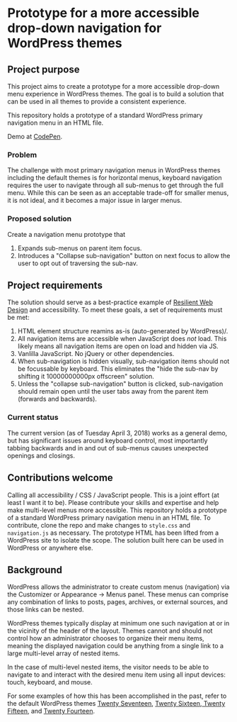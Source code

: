 # Prototype for a more accessible drop-down navigation for WordPress themes

## Project purpose
This project aims to create a prototype for a more accessible drop-down menu experience in WordPress themes. The goal is to build a solution that can be used in all themes to provide a consistent experience.

This repository holds a prototype of a standard WordPress primary navigation menu in an HTML file. 

Demo at [CodePen](https://codepen.io/mor10/pen/mxjRjj).

### Problem
The challenge with most primary navigation menus in WordPress themes including the default themes is for horizontal menus, keyboard navigation requires the user to navigate through all sub-menus to get through the full menu. While this can be seen as an acceptable trade-off for smaller menus, it is not ideal, and it becomes a major issue in larger menus.

### Proposed solution
Create a navigation menu prototype that 
1. Expands sub-menus on parent item focus.
2. Introduces a "Collapse sub-navigation" button on next focus to allow the user to opt out of traversing the sub-nav.

## Project requirements
The solution should serve as a best-practice example of [Resilient Web Design](https://resilientwebdesign.com/) and accessibility. To meet these goals, a set of requirements must be met:

1. HTML element structure reamins as-is (auto-generated by WordPress)/.
2. All navigation items are accessible when JavaScript does _not_ load. This likely means all navigation items are open on load and hidden via JS.
3. Vanlilla JavaScript. No jQuery or other dependencies.
4. When sub-navigation is hidden visually, sub-navigation items should not be focussable by keyboard. This eliminates the "hide the sub-nav by shifting it 10000000000px offscreen" solution.
5. Unless the "collapse sub-navigation" button is clicked, sub-navigation should remain open until the user tabs away from the parent item (forwards and backwards).

### Current status
The current version (as of Tuesday April 3, 2018) works as a general demo, but has significant issues around keyboard control, most importantly tabbing backwards and in and out of sub-menus causes unexpected openings and closings. 

## Contributions welcome
Calling all accessibility / CSS / JavaScript people. This is a joint effort (at least I want it to be). Please contribute your skills and expertise and help make multi-level menus more accessible. This repository holds a prototype of a standard WordPress primary navigation menu in an HTML file. To contribute, clone the repo and make changes to `style.css` and `navigation.js` as necessary. The prototype HTML has been lifted from a WordPress site to isolate the scope. The solution built here can be used in WordPress or anywhere else.

## Background
WordPress allows the administrator to create custom menus (navigation) via the Customizer or Appearance -> Menus panel. These menus can comprise any combination of links to posts, pages, archives, or external sources, and those links can be nested. 

WordPress themes typically display at minimum one such navigation at or in the vicinity of the header of the layout. Themes cannot and should not control how an administrator chooses to organize their menu items, meaning the displayed navigation could be anything from a single link to a large multi-level array of nested items. 

In the case of multi-level nested items, the visitor needs to be able to navigate to and interact with the desired menu item using all input devices: touch, keyboard, and mouse.

For some examples of how this has been accomplished in the past, refer to the default WordPress themes [Twenty Seventeen](https://twentyseventeendemo.wordpress.com/), [Twenty Sixteen](https://twentysixteendemo.wordpress.com/),[ Twenty Fifteen](https://twentyfifteendemo.wordpress.com/), and [Twenty Fourteen](https://twentyfourteendemo.wordpress.com/).







